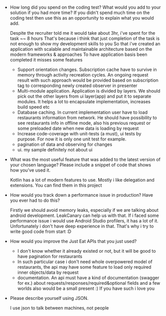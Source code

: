 - How long did you spend on the coding test? What would you add to your solution if you had more time? If you didn't spend much time on the coding test then use this as an opportunity to explain what you would add.

    Despite the recruiter told me it would take about 3hr, i've spent for the task ~~ 8 hours
    That's because i think that just completion of the task is not enough to show my development skills to you
    So that i've created an application with scalable and maintainable architecture based on the modern frameworks & approaches
    To have application basis been completed it misses some features
    - Support orientation changes. Subscription cache have to survive in memory through activity recreation cycles.
    An ongoing request result with such approach would be provided based on subscription tag to corresponding newly created observer in presenter
    - Multi-module application. Application is divided by layers. We should pick out the other layers from ui layer(app)
    and put it to separate modules. It helps a lot to encapsulate implementation, increases build speed etc
    - Database caching. In current implementation user have to load restaurants information from network.
    He should have possibility to see restaurants info in offline mode, also his previous request or some preloaded date
    when new data is loading by request
    - Increase code-coverage with unit-tests (a must), ui tests by purpose. For now it is only one unit test for example.
    - pagination of data and observing for changes
    - ui. my sample definitely not about ui

- What was the most useful feature that was added to the latest version of your chosen language? Please include a snippet of code that shows how you've used it.

    Kotlin has a lot of modern features to use. Mostly i like delegation and extensions. You can find them in this project

- How would you track down a performance issue in production? Have you ever had to do this?

    Firstly we should avoid memory leaks, especially if we are talking about android development. LeakCanary can help us with that.
    If i faced some performance issue i would use Android Studio profilers, it has a lot of it. Unfortunately i don't have deep experience in that. That's why i try to write good code from start :D

- How would you improve the Just Eat APIs that you just used?

    - I don't know whether it already existed or not, but it will be good to have pagination for restaurants
    - In such particular case i don't need whole overpowered model of restaurants, the api may have some feature to load only required inner objects/data by request
    - documentation. An api must have a kind of documentation (swagger for ex.) about requests/responses/required&optional fields and a few worlds also would be a small present :)
    If you have such i love you
- Please describe yourself using JSON.

   I use json to talk between machines, not people